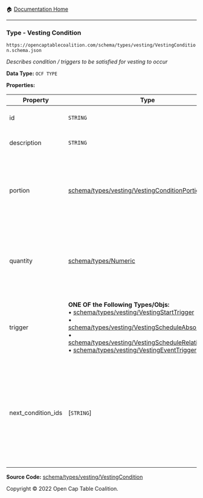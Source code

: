 :house: [Documentation Home](../../../../README.md)

---

### Type - Vesting Condition

`https://opencaptablecoalition.com/schema/types/vesting/VestingCondition.schema.json`

_Describes condition / triggers to be satisfied for vesting to occur_

**Data Type:** `OCF TYPE`

**Properties:**

| Property           | Type                                                                                                                                                                                                                                                                                                                                                                                                         | Description                                                                                                                                                                                                        | Required   |
| ------------------ | ------------------------------------------------------------------------------------------------------------------------------------------------------------------------------------------------------------------------------------------------------------------------------------------------------------------------------------------------------------------------------------------------------------ | ------------------------------------------------------------------------------------------------------------------------------------------------------------------------------------------------------------------ | ---------- |
| id                 | `STRING`                                                                                                                                                                                                                                                                                                                                                                                                     | Reference identifier for this condition                                                                                                                                                                            | `REQUIRED` |
| description        | `STRING`                                                                                                                                                                                                                                                                                                                                                                                                     | Detailed description of the condition                                                                                                                                                                              | -          |
| portion            | [schema/types/vesting/VestingConditionPortion](/VestingConditionPortion.md)                                                                                                                                                                                                                                                                                                                                  | If specified, the fractional part of the whole security that is vested, e.g. 25:100 for 25%. Use `quantity` for a fixed vesting amount.                                                                            | -          |
| quantity           | [schema/types/Numeric](../Numeric.md)                                                                                                                                                                                                                                                                                                                                                                        | If specified, the fixed amount of the whole security to vest, e.g. 10000 shares. Use `portion` for a proportional vesting amount.                                                                                  | -          |
| trigger            | **ONE OF the Following Types/Objs:**</br>&bull; [schema/types/vesting/VestingStartTrigger](/VestingStartTrigger.md)</br>&bull; [schema/types/vesting/VestingScheduleAbsoluteTrigger](/VestingScheduleAbsoluteTrigger.md)</br>&bull; [schema/types/vesting/VestingScheduleRelativeTrigger](/VestingScheduleRelativeTrigger.md)</br>&bull; [schema/types/vesting/VestingEventTrigger](/VestingEventTrigger.md) | Describes how this vesting condition is met, resulting in vesting the specified tranche of shares                                                                                                                  | `REQUIRED` |
| next_condition_ids | [`STRING`]                                                                                                                                                                                                                                                                                                                                                                                                   | List of ALL VestingCondition IDs that can trigger after this one. If there are none, use an empty array.</br>Conditions should be in priority order in the array, ordered from the highest priority to the lowest. | `REQUIRED` |

**Source Code:** [schema/types/vesting/VestingCondition](../../../../../schema/types/vesting/VestingCondition.schema.json)

Copyright © 2022 Open Cap Table Coalition.
